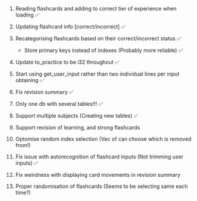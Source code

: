 1. Reading flashcards and adding to correct tier of experience when loading ✅
2. Updating flashcard info [correct/incorrect] ✅
3. Recategorising flashcards based on their correct/incorrect status ✅
    - Store primary keys instead of indexes (Probably more reliable) ✅
4. Update to_practice to be i32 throughout ✅
5. Start using get_user_input rather than two individual lines per input obtaining ✅
6. Fix revision summary ✅

8. Only one db with several tables!!! ✅
7. Support multiple subjects (Creating new tables) ✅
9. Support revision of learning, and strong flashcards
10. Optomise random index selection (Vec of can choose which is removed from!)
11. Fix issue with autorecognition of flashcard inputs (Not trimming user inputs) ✅
12. Fix weirdness with displaying card movements in revision summary
13. Proper randomisation of flashcards (Seems to be selecting same each time?)